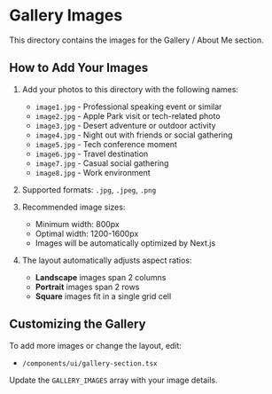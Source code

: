 # Gallery Images

This directory contains the images for the Gallery / About Me section.

## How to Add Your Images

1. Add your photos to this directory with the following names:
   - `image1.jpg` - Professional speaking event or similar
   - `image2.jpg` - Apple Park visit or tech-related photo
   - `image3.jpg` - Desert adventure or outdoor activity
   - `image4.jpg` - Night out with friends or social gathering
   - `image5.jpg` - Tech conference moment
   - `image6.jpg` - Travel destination
   - `image7.jpg` - Casual social gathering
   - `image8.jpg` - Work environment

2. Supported formats: `.jpg`, `.jpeg`, `.png`

3. Recommended image sizes:
   - Minimum width: 800px
   - Optimal width: 1200-1600px
   - Images will be automatically optimized by Next.js

4. The layout automatically adjusts aspect ratios:
   - **Landscape** images span 2 columns
   - **Portrait** images span 2 rows
   - **Square** images fit in a single grid cell

## Customizing the Gallery

To add more images or change the layout, edit:
- `/components/ui/gallery-section.tsx`

Update the `GALLERY_IMAGES` array with your image details.
